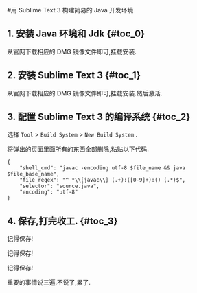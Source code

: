 #用 Sublime Text 3 构建简易的 Java 开发环境

## 1. 安装 Java 环境和 Jdk {#toc_0}

从官网下载相应的 DMG 镜像文件即可,挂载安装.

## 2. 安装 Sublime Text 3 {#toc_1}

从官网下载相应的 DMG 镜像文件即可,挂载安装.然后激活.

## 3. 配置 Sublime Text 3 的编译系统 {#toc_2}

选择 `Tool` > `Build System` > `New Build System` .
  
将弹出的页面里面所有的东西全部删除,粘贴以下代码.

```
{
    "shell_cmd": "javac -encoding utf-8 $file_name && java $file_base_name",
    "file_regex": "^ *\\[javac\\] (.+):([0-9]+):() (.*)$",
    "selector": "source.java",    
    "encoding": "utf-8"
}
```


## 4. 保存,打完收工. {#toc_3}

记得保存!
  
记得保存!
  
记得保存!
  
重要的事情说三遍.不说了,累了.



